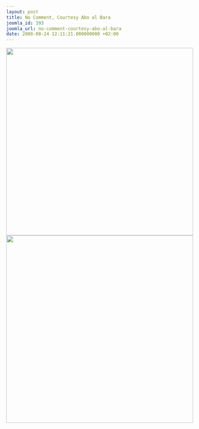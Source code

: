 ```yaml
---
layout: post
title: No Comment, Courtesy Abo al Bara
joomla_id: 393
joomla_url: no-comment-courtesy-abo-al-bara
date: 2008-08-24 12:11:21.000000000 +02:00
---
```

<img src="http://www.freegaza.org/uploads/august2008/albara2.jpg" width="500" border="0" /><img src="http://www.freegaza.org/uploads/august2008/albara2.jpg" width="500" border="0" /><p><a href=""></a></p>
